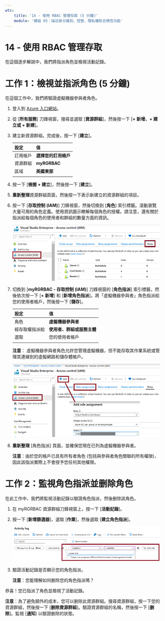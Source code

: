 ```yaml
---
wts:
    title: '14 - 使用 RBAC 管理存取 (5 分鐘)'
    module: '模組 05：描述身分識別、控管、隱私權和合規性功能'
---
```

# 14 - 使用 RBAC 管理存取

在這個逐步解說中，我們將指派角色並檢視活動記錄。 

# 工作 1：檢視並指派角色 (5 分鐘)

在這個工作中，我們將驗證虛擬機器參與者角色。 

1. 登入到 [Azure 入口網站](https://portal.azure.com)。

2. 從 [**所有服務**] 刀鋒視窗，搜尋並選取 [**資源群組**]，然後按一下 [**+ 新增、+ 建立或 + 新建**]。

3. 建立新資源群組。完成後，按一下 [**建立**]。 

    | 設定 | 值 |
    | -- | -- |
    | 訂用帳戶 | **選擇您的訂用帳戶** |
    | 資源群組 | **myRGRBAC** |
    | 區域 | **美國東部** |
    | | |

4. 按一下 [**檢閱 + 建立**]，然後按一下 [**建立**]。

5. **重新整理**資源群組頁面，然後按一下表示新建立的資源群組的項目。

6. 按一下 [**存取控制 (IAM)**] 刀鋒視窗，然後切換到 [**角色**] 索引標籤。滾動瀏覽大量可用的角色定義。使用資訊圖示瞭解每個角色的授權。請注意，還有關於指派給每個角色的使用者和群組的數量方面的資訊。

    ![[IAM 角色] 刀鋒視窗的熒幕擷取畫面。顯示所有者、參與者和讀取者角色。](../images/1501.png)

7. 切換到 [**myRGRBAC - 存取控制 (IAM)**] 刀鋒視窗的 [**角色指派**] 索引標籤，然後依次按一下 [**+ 新增**] 和 [**新增角色指派**]。將「虛擬機器參與者」角色指派給您的使用者帳戶，然後按一下 [**儲存**]。 

    | 設定 | 值 |
    | -- | -- |
    | 角色 | **虛擬機器參與者** |
    | 經存取權指派給 | **使用者、群組或服務主體** |
    | 選取 | 您的使用者帳戶 |
    | | |

    **注意**： 虛擬機器參與者角色允許您管理虛擬機器，但不能存取其作業系統或管理其連線到的虛擬網路和儲存體帳戶。

    ![[新增角色指派] 頁面的螢幕擷取畫面，其中填寫了必要的資訊。](../images/1502.png)

8. **重新整理** [角色指派] 頁面，並確保您現在已列為虛擬機器參與者。 

    **注意**：由於您的帳戶已具有所有者角色 (包括與參與者角色關聯的所有權限)，因此該指派實際上不會授予您任何其他權限。

# 工作 2：監視角色指派並删除角色

在此工作中，我們將監視活動記錄以驗證角色指派，然後删除該角色。 

1. 在 myRGRBAC 資源群組刀鋒視窗上，按一下 [**活動記錄**]。

2. 按一下 [**新增篩選器**]，選取 [**作業**]，然後選取 [**建立角色指派**]。

    ![已設定篩選器的 [活動記錄] 頁面的螢幕擷取畫面。](../images/1503.png)

3. 驗證活動記錄是否顯示您的角色指派。 

    **注意**：您能理解如何删除您的角色指派嗎？

恭喜！您已指派了角色並檢視了活動記錄。 

**注意**：為了避免額外的成本，您可以删除此資源群組。搜尋資源群組，按一下您的資源群組，然後按一下 [**删除資源群組**]。驗證資源群組的名稱，然後按一下 [**删除**]。監視 [**通知**] 以驗證删除的狀態。


